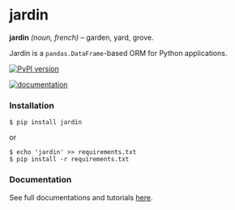 # jardin

**jardin** *(noun, french)* – garden, yard, grove.

Jardin is a `pandas.DataFrame`-based ORM for Python applications.

[![PyPI version](https://badge.fury.io/py/jardin.svg)](https://badge.fury.io/py/jardin)

[![documentation](https://readthedocs.org/projects/pip/badge/?version=latest)](http://jardin.readthedocs.io/en/latest/)

### Installation
```shell
$ pip install jardin
```
or
```shell
$ echo 'jardin' >> requirements.txt
$ pip install -r requirements.txt
```

### Documentation

See full documentations and tutorials [here](http://jardin.readthedocs.io/en/latest/).